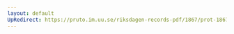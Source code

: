 ```yaml
---
layout: default
UpRedirect: https://pruto.im.uu.se/riksdagen-records-pdf/1867/prot-1867--fk--122/prot-1867--fk--122_013.pdf
---
```

